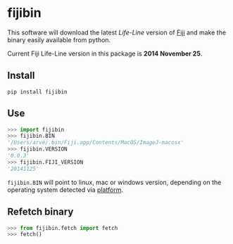 # fijibin
This software will download the latest *Life-Line* version of [Fiji](http://fiji.sc/)
and make the binary easily available from python.

Current Fiji Life-Line version in this package is **2014 November 25**.

## Install
```
pip install fijibin
```

## Use
```python
>>> import fijibin
>>> fijibin.BIN
'/Users/arve/.bin/Fiji.app/Contents/MacOS/ImageJ-macosx'
>>> fijibin.VERSION
'0.0.3'
>>> fijibin.FIJI_VERSION
'20141125'
```

`fijibin.BIN` will point to linux, mac or windows version, depending on the
operating system detected via [platform](https://docs.python.org/3.4/library/platform.html).

## Refetch binary
```python
>>> from fijibin.fetch import fetch
>>> fetch()
```

